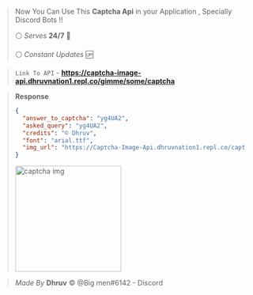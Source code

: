 
> Now You Can Use This  **Captcha Api**  in your Application , Specially Discord Bots !! 
> 
> :white_circle:  *Serves* **24/7** :arrows_counterclockwise: 
>
> :white_circle: *Constant Updates* :up: 


> `Link To API` - **https://captcha-image-api.dhruvnation1.repl.co/gimme/some/captcha**


> **Response**
> ```json
> {
>   "answer_to_captcha": "yg4UA2",
>   "asked_query": "yg4UA2",
>   "credits": "© Dhruv",
>   "font": "arial.ttf",
>   "img_url": "https://Captcha-Image-Api.dhruvnation1.repl.co/captchame/FkciuPXxCnJ5d9Dyg4UA2Dr6d4e5cPWla9A2eABEp0ZdSYs4bmFIVab5iCg"
> }
> ```
> <img width="214" alt="captcha img" src="https://user-images.githubusercontent.com/60794694/115061592-09493900-9ef2-11eb-899b-5b1ce3f3b310.PNG">
>

> *Made By* **Dhruv** :copyright:
> @Big men#6142  - Discord


